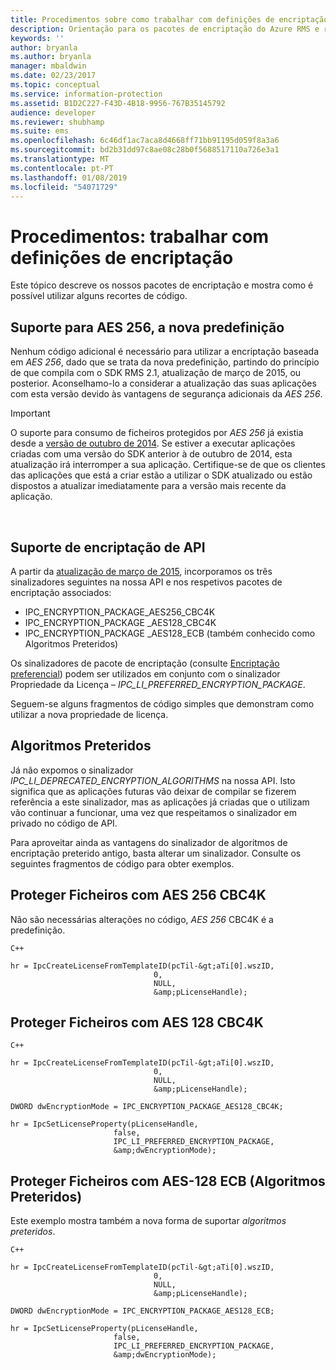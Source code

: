 ```yaml
---
title: Procedimentos sobre como trabalhar com definições de encriptação | Azure RMS
description: Orientação para os pacotes de encriptação do Azure RMS e recortes de código para a respetiva utilização.
keywords: ''
author: bryanla
ms.author: bryanla
manager: mbaldwin
ms.date: 02/23/2017
ms.topic: conceptual
ms.service: information-protection
ms.assetid: B1D2C227-F43D-4B18-9956-767B35145792
audience: developer
ms.reviewer: shubhamp
ms.suite: ems
ms.openlocfilehash: 6c46df1ac7aca8d4668ff71bb91195d059f8a3a6
ms.sourcegitcommit: bd2b31dd97c8ae08c28b0f5688517110a726e3a1
ms.translationtype: MT
ms.contentlocale: pt-PT
ms.lasthandoff: 01/08/2019
ms.locfileid: "54071729"
---
```

# <a name="how-to-work-with-encryption-settings"></a>Procedimentos: trabalhar com definições de encriptação

Este tópico descreve os nossos pacotes de encriptação e mostra como é possível utilizar alguns recortes de código.

## <a name="support-for-aes-256-the-new-default"></a>Suporte para AES 256, a nova predefinição

Nenhum código adicional é necessário para utilizar a encriptação baseada em *AES 256*, dado que se trata da nova predefinição, partindo do princípio de que compila com o SDK RMS 2.1, atualização de março de 2015, ou posterior. Aconselhamo-lo a considerar a atualização das suas aplicações com esta versão devido às vantagens de segurança adicionais da *AES 256*.

> [!IMPORTANT]
> O suporte para consumo de ficheiros protegidos por *AES 256* já existia desde a [versão de outubro de 2014](release-notes-rtm.md). Se estiver a executar aplicações criadas com uma versão do SDK anterior à de outubro de 2014, esta atualização irá interromper a sua aplicação. Certifique-se de que os clientes das aplicações que está a criar estão a utilizar o SDK atualizado ou estão dispostos a atualizar imediatamente para a versão mais recente da aplicação.

 
## <a name="api-encryption-support"></a>Suporte de encriptação de API

A partir da [atualização de março de 2015](release-notes-rtm.md), incorporamos os três sinalizadores seguintes na nossa API e nos respetivos pacotes de encriptação associados:

-   IPC\_ENCRYPTION\_PACKAGE\_AES256\_CBC4K
-   IPC\_ENCRYPTION\_PACKAGE \_AES128\_CBC4K
-   IPC\_ENCRYPTION\_PACKAGE \_AES128\_ECB (também conhecido como Algoritmos Preteridos)

Os sinalizadores de pacote de encriptação (consulte [Encriptação preferencial](https://msdn.microsoft.com/library/dn974065.aspx)) podem ser utilizados em conjunto com o sinalizador Propriedade da Licença – *IPC\_LI\_PREFERRED\_ENCRYPTION\_PACKAGE*.

Seguem-se alguns fragmentos de código simples que demonstram como utilizar a nova propriedade de licença.

## <a name="deprecated-algorithms"></a>Algoritmos Preteridos

Já não expomos o sinalizador *IPC\_LI\_DEPRECATED\_ENCRYPTION\_ALGORITHMS* na nossa API. Isto significa que as aplicações futuras vão deixar de compilar se fizerem referência a este sinalizador, mas as aplicações já criadas que o utilizam vão continuar a funcionar, uma vez que respeitamos o sinalizador em privado no código de API.

Para aproveitar ainda as vantagens do sinalizador de algoritmos de encriptação preterido antigo, basta alterar um sinalizador. Consulte os seguintes fragmentos de código para obter exemplos.

## <a name="protect-files-with-aes-256-cbc4k"></a>Proteger Ficheiros com AES 256 CBC4K

Não são necessárias alterações no código, *AES 256* CBC4K é a predefinição.

    C++

    hr = IpcCreateLicenseFromTemplateID(pcTil-&gt;aTi[0].wszID,
                                    0,
                                    NULL,
                                    &amp;pLicenseHandle);


## <a name="protect-files-with-aes-128-cbc4k"></a>Proteger Ficheiros com AES 128 CBC4K

    C++

    hr = IpcCreateLicenseFromTemplateID(pcTil-&gt;aTi[0].wszID,
                                    0,
                                    NULL,
                                    &amp;pLicenseHandle);

    DWORD dwEncryptionMode = IPC_ENCRYPTION_PACKAGE_AES128_CBC4K;

    hr = IpcSetLicenseProperty(pLicenseHandle,
                           false,
                           IPC_LI_PREFERRED_ENCRYPTION_PACKAGE,
                           &amp;dwEncryptionMode);


## <a name="protect-files-with-aes-128-ecb-deprecated-algorithms"></a>Proteger Ficheiros com AES-128 ECB (Algoritmos Preteridos)

Este exemplo mostra também a nova forma de suportar *algoritmos preteridos*.

    C++

    hr = IpcCreateLicenseFromTemplateID(pcTil-&gt;aTi[0].wszID,
                                    0,
                                    NULL,
                                    &amp;pLicenseHandle);

    DWORD dwEncryptionMode = IPC_ENCRYPTION_PACKAGE_AES128_ECB;

    hr = IpcSetLicenseProperty(pLicenseHandle,
                           false,
                           IPC_LI_PREFERRED_ENCRYPTION_PACKAGE,
                           &amp;dwEncryptionMode);

